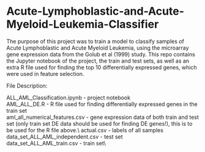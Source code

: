 # Acute-Lymphoblastic-and-Acute-Myeloid-Leukemia-Classifier
The purpose of this project was to train a model to classify samples of Acute Lymphoblastic and Acute Myeloid Leukemia, using the microarray gene expression data from the Golub et al (1999) study. This repo contains the Jupyter notebook of the project, the train and test sets, as well as an extra R file used for finding the top 10 differentially expressed genes, which were used in feature selection.

File Description:

ALL_AML_Classification.ipynb - project notebook\
AML_ALL_DE.R - R file used for finding differentially expressed genes in the train set\
aml_all_numerical_features.csv - gene expression data of both train and test set (only train set DE data should be used for finding DE genes!), this is to be used for the R file above.\\
actual.csv - labels of all samples\
data_set_ALL_AML_independent.csv - test set\
data_set_ALL_AML_train.csv - train set\

